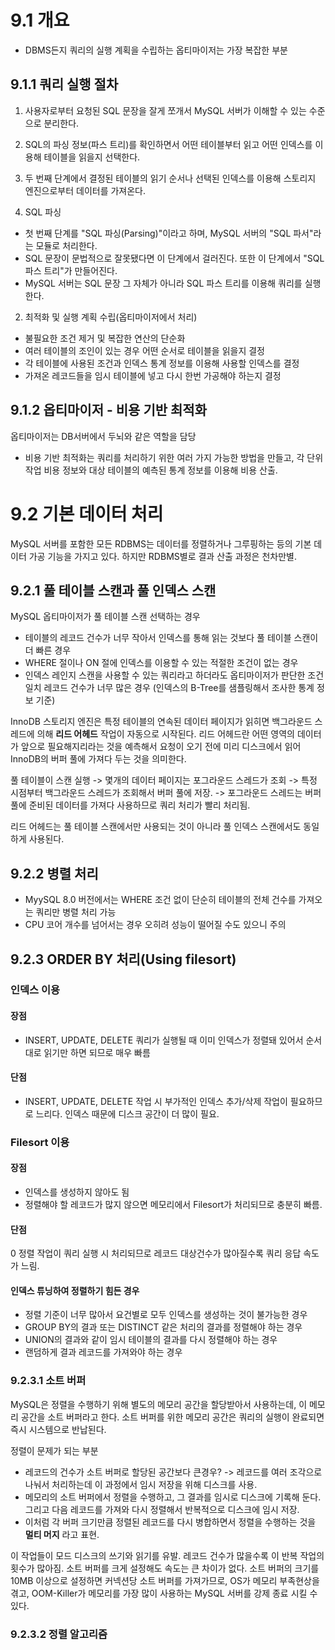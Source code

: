 # 9.1 개요
- DBMS든지 쿼리의 실행 계획을 수립하는 옵티마이저는 가장 복잡한 부분

## 9.1.1 쿼리 실행 절차
1. 사용자로부터 요청된 SQL 문장을 잘게 쪼개서 MySQL 서버가 이해할 수 있는 수준으로 분리한다.
2. SQL의 파싱 정보(파스 트리)를 확인하면서 어떤 테이블부터 읽고 어떤 인덱스를 이용해 테이블을 읽을지 선택한다.
3. 두 번째 단계에서 결정된 테이블의 읽기 순서나 선택된 인덱스를 이용해 스토리지 엔진으로부터 데이터를 가져온다.

1. SQL 파싱
- 첫 번째 단계를 "SQL 파싱(Parsing)"이라고 하며, MySQL 서버의 "SQL 파서"라는 모듈로 처리한다. 
- SQL 문장이 문법적으로 잘못됐다면 이 단계에서 걸러진다. 또한 이 단계에서 "SQL 파스 트리"가 만들어진다.
- MySQL 서버는 SQL 문장 그 자체가 아니라 SQL 파스 트리를 이용해 쿼리를 실행한다.

2. 최적화 및 실행 계획 수립(옵티마이저에서 처리)
- 불필요한 조건 제거 및 복잡한 연산의 단순화
- 여러 테이블의 조인이 있는 경우 어떤 순서로 테이블을 읽을지 결정
- 각 테이블에 사용된 조건과 인덱스 통계 정보를 이용해 사용할 인덱스를 결정
- 가져온 레코드들을 임시 테이블에 넣고 다시 한번 가공해야 하는지 결정

## 9.1.2 옵티마이저 - 비용 기반 최적화
옵티마이저는 DB서버에서 두뇌와 같은 역할을 담당
- 비용 기반 최적화는 쿼리를 처리하기 위한 여러 가지 가능한 방법을 만들고, 각 단위 작업 비용 정보와 대상 테이블의 예측된 통계 정보를 이용해 비용 산출.

# 9.2 기본 데이터 처리
MySQL 서버를 포함한 모든 RDBMS는 데이터를 정렬하거나 그루핑하는 등의 기본 데이터 가공 기능을 가지고 있다. 하지만 RDBMS별로 결과 산출 과정은 천차만별.

## 9.2.1 풀 테이블 스캔과 풀 인덱스 스캔
MySQL 옵티마이저가 풀 테이블 스캔 선택하는 경우
- 테이블의 레코드 건수가 너무 작아서 인덱스를 통해 읽는 것보다 풀 테이블 스캔이 더 빠른 경우
- WHERE 절이나 ON 절에 인덱스를 이용할 수 있는 적절한 조건이 없는 경우
- 인덱스 레인지 스캔을 사용할 수 있는 쿼리라고 하더라도 옵티마이저가 판단한 조건 일치 레코드 건수가 너무 많은 경우 (인덱스의 B-Tree를 샘플링해서 조사한 통계 정보 기준)

InnoDB 스토리지 엔진은 특정 테이블의 연속된 데이터 페이지가 읽히면 백그라운드 스레드에 의해 **리드 어헤드** 작업이 자동으로 시작된다. 
리드 어헤드란 어떤 영역의 데이터가 앞으로 필요해지리라는 것을 예측해서 요청이 오기 전에 미리 디스크에서 읽어 InnoDB의 버퍼 풀에 가져다 두는 것을 의미한다.

풀 테이블이 스캔 실행 -> 몇개의 데이터 페이지는 포그라운드 스레드가 조회 -> 특정 시점부터 백그라운드 스레드가 조회해서 버퍼 풀에 저장. -> 포그라운드 스레드는 버퍼 풀에 준비된 데이터를 가져다 사용하므로 쿼리 처리가 빨리 처리됨.

리드 어헤드는 풀 테이블 스캔에서만 사용되는 것이 아니라 풀 인덱스 스캔에서도 동일하게 사용된다. 

## 9.2.2 병렬 처리
- MyySQL 8.0 버전에서는 WHERE 조건 없이 단순히 테이블의 전체 건수를 가져오는 쿼리만 병렬 처리 가능
- CPU 코어 개수를 넘어서는 경우 오히려 성능이 떨어질 수도 있으니 주의

## 9.2.3 ORDER BY 처리(Using filesort)

### 인덱스 이용

#### 장점
- INSERT, UPDATE, DELETE 쿼리가 실행될 때 이미 인덱스가 정렬돼 있어서 순서대로 읽기만 하면 되므로 매우 빠름
#### 단점
- INSERT, UPDATE, DELETE 작업 시 부가적인 인덱스 추가/삭제 작업이 필요하므로 느리다. 인덱스 때문에 디스크 공간이 더 많이 필요.

### Filesort 이용

#### 장점
- 인덱스를 생성하지 않아도 됨
- 정렬해야 할 레코드가 많지 않으면 메모리에서 Filesort가 처리되므로 충분히 빠름.
#### 단점
0 정렬 작업이 쿼리 실행 시 처리되므로 레코드 대상건수가 많아질수록 쿼리 응답 속도가 느림.


#### 인덱스 튜닝하여 정렬하기 힘든 경우
- 정렬 기준이 너무 많아서 요건별로 모두 인덱스를 생성하는 것이 불가능한 경우
- GROUP BY의 결과 또는 DISTINCT 같은 처리의 결과를 정렬해야 하는 경우
- UNION의 결과와 같이 임시 테이블의 결과를 다시 정렬해야 하는 경우
- 랜덤하게 결과 레코드를 가져와야 하는 경우

### 9.2.3.1 소트 버퍼
MySQL은 정렬을 수행하기 위해 별도의 메모리 공간을 할당받아서 사용하는데, 이 메모리 공간을 소트 버퍼라고 한다. 소트 버퍼를 위한 메모리 공간은 쿼리의 실행이 완료되면 즉시 시스템으로 반납된다.

정렬이 문제가 되는 부분
- 레코드의 건수가 소트 버퍼로 할당된 공간보다 큰경우? -> 레코드를 여러 조각으로 나눠서 처리하는데 이 과정에서 임시 저장을 위해 디스크를 사용.
- 메모리의 소트 버퍼에서 정렬을 수행하고, 그 결과를 임시로 디스크에 기록해 둔다. 그리고 다음 레코드를 가져와 다시 정렬해서 반복적으로 디스크에 임시 저장.
- 이처럼 각 버퍼 크기만큼 정렬된 레코드를 다시 병합하면서 정렬을 수행하는 것을 **멀티 머지** 라고 표현.

이 작업들이 모드 디스크의 쓰기와 읽기를 유발. 레코드 건수가 많을수록 이 반복 작업의 횟수가 많아짐. 소트 버퍼를 크게 설정해도 속도는 큰 차이가 없다.
소트 버퍼의 크기를 10MB 이상으로 설정하면 커넥션당 소트 버퍼를 가져가므로, OS가 메모리 부족현상을 겪고, OOM-Killer가 메모리를 가장 많이 사용하는 MySQL 서버를 강제 종료 시킬 수 있다. 


### 9.2.3.2 정렬 알고리즘































